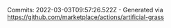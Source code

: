Commits: 2022-03-03T09:57:26.522Z - Generated via https://github.com/marketplace/actions/artificial-grass
<br>

